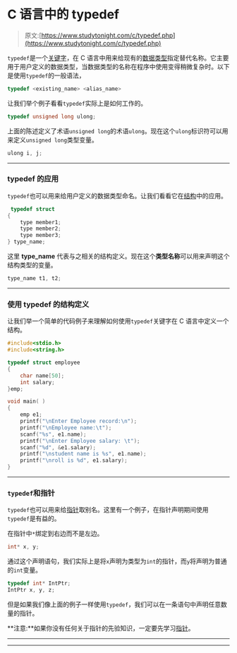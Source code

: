 # C 语言中的 typedef

> 原文:[https://www.studytonight.com/c/typedef.php](https://www.studytonight.com/c/typedef.php)

`typedef`是一个[关键字](keywords-and-identifier.php)，在 C 语言中用来给现有的[数据类型](datatype-in-c.php)指定替代名称。它主要用于用户定义的数据类型，当数据类型的名称在程序中使用变得稍微复杂时。以下是使用`typedef`的一般语法，

```cpp
typedef <existing_name> <alias_name>
```

让我们举个例子看看`typedef`实际上是如何工作的。

```cpp
typedef unsigned long ulong;
```

上面的陈述定义了术语`unsigned long`的术语`ulong`。现在这个`ulong`标识符可以用来定义`unsigned long`类型变量。

```cpp
ulong i, j;
```

* * *

### typedef 的应用

`typedef`也可以用来给用户定义的数据类型命名。让我们看看它在[结构](structures-in-c.php)中的应用。

```cpp
 typedef struct
{
    type member1;
    type member2;
    type member3;
} type_name;
```

这里 **type_name** 代表与之相关的结构定义。现在这个**类型名称**可以用来声明这个结构类型的变量。

```cpp
type_name t1, t2;
```

* * *

### 使用 typedef 的结构定义

让我们举一个简单的代码例子来理解如何使用`typedef`关键字在 C 语言中定义一个结构。

```cpp
#include<stdio.h>
#include<string.h>

typedef struct employee
{
    char name[50];
    int salary;
}emp;

void main( )
{
    emp e1;
    printf("\nEnter Employee record:\n");
    printf("\nEmployee name:\t");
    scanf("%s", e1.name);
    printf("\nEnter Employee salary: \t");
    scanf("%d", &e1.salary);
    printf("\nstudent name is %s", e1.name);
    printf("\nroll is %d", e1.salary);
}
```

* * *

### `typedef`和指针

`typedef`也可以用来给[指针](pointers-in-c.php)取别名。这里有一个例子，在指针声明期间使用`typedef`是有益的。

在指针中`*`绑定到右边而不是左边。

```cpp
int* x, y;
```

通过这个声明语句，我们实际上是将`x`声明为类型为`int`的指针，而`y`将声明为普通的`int`变量。

```cpp
typedef int* IntPtr;
IntPtr x, y, z;
```

但是如果我们像上面的例子一样使用`typedef`，我们可以在一条语句中声明任意数量的指针。

**注意:**如果你没有任何关于指针的先验知识，一定要先学习[指针](pointers-in-c.php)。

* * *

* * *